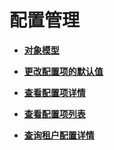 # 配置管理<a name="apig-phapi-180713114"></a>

-   **[对象模型](对象模型-91.md)**  

-   **[更改配置项的默认值](更改配置项的默认值.md)**  

-   **[查看配置项详情](查看配置项详情.md)**  

-   **[查看配置项列表](查看配置项列表.md)**  

-   **[查询租户配置详情](查询租户配置详情.md)**  


